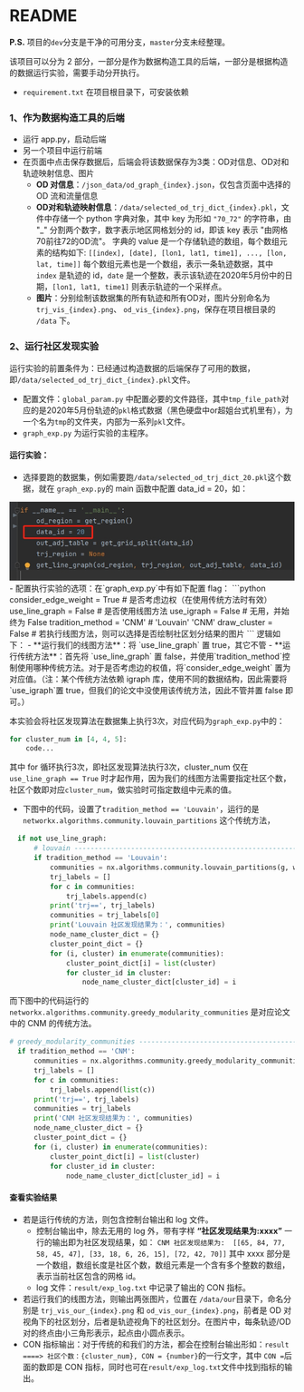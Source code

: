# README

**P.S.** 项目的`dev`分支是干净的可用分支，`master`分支未经整理。

该项目可以分为 2 部分，一部分是作为数据构造工具的后端，一部分是根据构造的数据运行实验，需要手动分开执行。

- `requirement.txt` 在项目根目录下，可安装依赖

### 1、作为数据构造工具的后端
- 运行 app.py，启动后端
- 另一个项目中运行前端
- 在页面中点击保存数据后，后端会将该数据保存为3类：OD对信息、OD对和轨迹映射信息、图片
    - **OD 对信息**：`/json_data/od_graph_{index}.json`，仅包含页面中选择的 OD 流和流量信息
    - **OD对和轨迹映射信息**：`/data/selected_od_trj_dict_{index}.pkl`，文件中存储一个 python 字典对象，其中 key 为形如 `"70_72"` 的字符串，由 "_" 分割两个数字，数字表示地区网格划分的 id，即该 key 表示 "由网格70前往72的OD流"。
    字典的 value 是一个存储轨迹的数组，每个数组元素的结构如下:
    ```[[index], [date], [lon1, lat1, time1], ..., [lon, lat, time]]```
    每个数组元素也是一个数组，表示一条轨迹数据，其中 `index` 是轨迹的 id，`date` 是一个整数，表示该轨迹在2020年5月份中的日期，`[lon1, lat1, time1]` 则表示轨迹的一个采样点。
    - **图片**：分别绘制该数据集的所有轨迹和所有OD对，图片分别命名为 `trj_vis_{index}.png`、 `od_vis_{index}.png`，保存在项目根目录的 `/data` 下。

### 2、运行社区发现实验
运行实验的前置条件为：已经通过构造数据的后端保存了可用的数据，即`/data/selected_od_trj_dict_{index}.pkl`文件。
- 配置文件：`global_param.py` 中配置必要的文件路径，其中`tmp_file_path`对应的是2020年5月份轨迹的`pkl`格式数据（黑色硬盘中or超姐台式机里有），为一个名为`tmp`的文件夹，内部为一系列`pkl`文件。
- `graph_exp.py` 为运行实验的主程序。
#### 运行实验：
- 选择要跑的数据集，例如需要跑`/data/selected_od_trj_dict_20.pkl`这个数据，就在 `graph_exp.py`的 main 函数中配置 data_id = 20，如：
<img src=".\img\20240605210842.png" width="700"/>
- 配置执行实验的选项：在`graph_exp.py`中有如下配置 flag：
  ```python
  consider_edge_weight = True  # 是否考虑边权（在使用传统方法时有效）
  use_line_graph = False  # 是否使用线图方法
  use_igraph = False  # 无用，并始终为 False
  tradition_method = 'CNM'  # 'Louvain' 'CNM'
  draw_cluster = False  # 若执行线图方法，则可以选择是否绘制社区划分结果的图片
  ```
  逻辑如下：
  - **运行我们的线图方法**：将 `use_line_graph` 置 true，其它不管
  - **运行传统方法**：首先将 `use_line_graph` 置 false，并使用`tradition_method`控制使用哪种传统方法。对于是否考虑边的权值，将`consider_edge_weight` 置为对应值。（注：某个传统方法依赖 igraph 库，使用不同的数据结构，因此需要将 `use_igraph`置 true，但我们的论文中没使用该传统方法，因此不管并置 false 即可。）

  本实验会将社区发现算法在数据集上执行3次，对应代码为`graph_exp.py`中的：
  ```python
  for cluster_num in [4, 4, 5]:
      code...
  ```
  其中 for 循环执行3次，即社区发现算法执行3次，cluster_num 仅在 `use_line_graph == True` 时才起作用，因为我们的线图方法需要指定社区个数，社区个数即对应`cluster_num`，做实验时可指定数组中元素的值。
  - 下图中的代码，设置了`tradition_method == 'Louvain'`，运行的是 `networkx.algorithms.community.louvain_partitions` 这个传统方法，
  ```python
    if not use_line_graph:
        # louvain --------------------------------------------------------------------
        if tradition_method == 'Louvain':
            communities = nx.algorithms.community.louvain_partitions(g, weight=weight, resolution=1.6, threshold=1e-06, seed=31)
            trj_labels = []
            for c in communities:
                trj_labels.append(c)
            print('trj==', trj_labels)
            communities = trj_labels[0]
            print('Louvain 社区发现结果为：', communities)
            node_name_cluster_dict = {}
            cluster_point_dict = {}
            for (i, cluster) in enumerate(communities):
                cluster_point_dict[i] = list(cluster)
                for cluster_id in cluster:
                    node_name_cluster_dict[cluster_id] = i
  ```
  而下图中的代码运行的 `networkx.algorithms.community.greedy_modularity_communities` 是对应论文中的 CNM 的传统方法。
  ```python
  # greedy_modularity_communities --------------------------------------------------------
    if tradition_method == 'CNM':
        communities = nx.algorithms.community.greedy_modularity_communities(g, weight=weight, resolution=1.0, cutoff=1.8, best_n=None)
        trj_labels = []
        for c in communities:
            trj_labels.append(list(c))
        print('trj==', trj_labels)
        communities = trj_labels
        print('CNM 社区发现结果为：', communities)
        node_name_cluster_dict = {}
        cluster_point_dict = {}
        for (i, cluster) in enumerate(communities):
            cluster_point_dict[i] = list(cluster)
            for cluster_id in cluster:
                node_name_cluster_dict[cluster_id] = i
  ```
#### 查看实验结果
- 若是运行传统的方法，则包含控制台输出和 log 文件。
  - 控制台输出中，除去无用的 log 外，带有字样 **“社区发现结果为:xxxx”** 一行的输出即为社区发现结果，如：
  `CNM 社区发现结果为:  [[65, 84, 77, 58, 45, 47], [33, 18, 6, 26, 15], [72, 42, 70]]`
  其中 xxxx 部分是一个数组，数组长度是社区个数，数组元素是一个含有多个整数的数组，表示当前社区包含的网格 id。
  - log 文件：`result/exp_log.txt` 中记录了输出的 CON 指标。
- 若运行我们的线图方法，则输出两张图片，位置在 `/data/our`目录下，命名分别是 `trj_vis_our_{index}.png` 和 `od_vis_our_{index}.png`，前者是 OD 对视角下的社区划分，后者是轨迹视角下的社区划分。在图片中，每条轨迹/OD对的终点由小三角形表示，起点由小圆点表示。
- CON 指标输出：对于传统的和我们的方法，都会在控制台输出形如：`result ====> 社区个数：{cluster_num}, CON = {number}`的一行文字，其中 `CON =`后面的数即是 CON 指标，同时也可在`result/exp_log.txt`文件中找到指标的输出。
